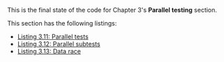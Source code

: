 
This is the final state of the code for Chapter 3's **Parallel testing** section.

This section has the following listings:

- [Listing 3.11: Parallel tests](../../all-listings/03-test-coverage-and-optimization/11-parallel-tests.md)
- [Listing 3.12: Parallel subtests](../../all-listings/03-test-coverage-and-optimization/12-parallel-subtests.md)
- [Listing 3.13: Data race](../../all-listings/03-test-coverage-and-optimization/13-data-race.md)
